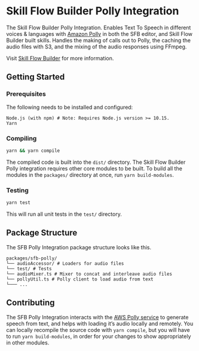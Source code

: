 # Skill Flow Builder Polly Integration

The Skill Flow Builder Polly Integration. Enables Text To Speech in different
voices & languages with [Amazon Polly](https://aws.amazon.com/polly/) in both
the SFB editor, and Skill Flow Builder built skills. Handles the making of
calls out to Polly, the caching the audio files with S3, and the mixing of the
audio responses using FFmpeg.

Visit [Skill Flow Builder](https://alexa.design/sfb-editor-landing-page) for
more information.

## Getting Started

### Prerequisites

The following needs to be installed and configured:

```preformatted
Node.js (with npm) # Note: Requires Node.js version >= 10.15.
Yarn
```

### Compiling

```sh
yarn && yarn compile
```

The compiled code is built into the `dist/` directory. The Skill Flow Builder
Polly integration requires other core modules to be built. To build all the
modules in the `packages/` directory at once, run `yarn build-modules`.

### Testing

```sh
yarn test
```

This will run all unit tests in the `test/` directory.

## Package Structure

The SFB Polly Integration package structure looks like this.

```preformatted
packages/sfb-polly/
└── audioAccessor/ # Loaders for audio files
└── test/ # Tests
└── audioMixer.ts # Mixer to concat and interleave audio files
└── pollyUtil.ts # Polly client to load audio from text
└─── ...
```

## Contributing

The SFB Polly Integration interacts with the [AWS Polly service](https://aws.amazon.com/polly/)
to generate speech from text, and helps with loading it’s audio locally and
remotely. You can locally recompile the source code with `yarn compile`, but you
will have to run `yarn build-modules`, in order for your changes to show
appropriately in other modules.
